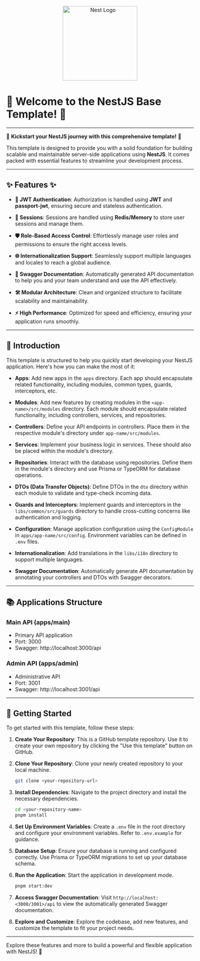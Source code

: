 <p align="center">
  <a href="http://nestjs.com/" target="blank"><img src="https://nestjs.com/img/logo-small.svg" width="200" alt="Nest Logo" /></a>
</p>

# 🎉 Welcome to the NestJS Base Template! 🎉

---

🚀 **Kickstart your NestJS journey with this comprehensive template!** 🚀

This template is designed to provide you with a solid foundation for building scalable and maintainable server-side applications using **NestJS**. It comes packed with essential features to streamline your development process.

---

## ✨ Features ✨

- **🔑 JWT Authentication**: Authorization is handled using **JWT** and **passport-jwt**, ensuring secure and stateless authentication.

- **🔑 Sessions**: Sessions are handled using **Redis/Memory** to store user sessions and manage them.

- **🛡️ Role-Based Access Control**: Effortlessly manage user roles and permissions to ensure the right access levels.

- **🌐 Internationalization Support**: Seamlessly support multiple languages and locales to reach a global audience.

- **📜 Swagger Documentation**: Automatically generated API documentation to help you and your team understand and use the API effectively.

- **🛠️ Modular Architecture**: Clean and organized structure to facilitate scalability and maintainability.

- **⚡ High Performance**: Optimized for speed and efficiency, ensuring your application runs smoothly.

---

## 📘 Introduction

This template is structured to help you quickly start developing your NestJS application. Here's how you can make the most of it:

- **Apps**: Add new apps in the `apps` directory. Each app should encapsulate related functionality, including modules, common types, guards, interceptors, etc.

- **Modules**: Add new features by creating modules in the `<app-name>/src/modules` directory. Each module should encapsulate related functionality, including controllers, services, and repositories.

- **Controllers**: Define your API endpoints in controllers. Place them in the respective module's directory under `app-name/src/modules`.

- **Services**: Implement your business logic in services. These should also be placed within the module's directory.

- **Repositories**: Interact with the database using repositories. Define them in the module's directory and use Prisma or TypeORM for database operations.

- **DTOs (Data Transfer Objects)**: Define DTOs in the `dto` directory within each module to validate and type-check incoming data.

- **Guards and Interceptors**: Implement guards and interceptors in the `libs/common/src/guards` directory to handle cross-cutting concerns like authentication and logging.

- **Configuration**: Manage application configuration using the `ConfigModule` in `apps/app-name/src/config`. Environment variables can be defined in `.env` files.

- **Internationalization**: Add translations in the `libs/i18n` directory to support multiple languages.

- **Swagger Documentation**: Automatically generate API documentation by annotating your controllers and DTOs with Swagger decorators.

---

## 📚 Applications Structure

### Main API (apps/main)

- Primary API application
- Port: 3000
- Swagger: http://localhost:3000/api

### Admin API (apps/admin)

- Administrative API
- Port: 3001
- Swagger: http://localhost:3001/api

---

## 🚀 Getting Started

To get started with this template, follow these steps:

1. **Create Your Repository**: This is a GitHub template repository. Use it to create your own repository by clicking the "Use this template" button on GitHub.

2. **Clone Your Repository**: Clone your newly created repository to your local machine.

   ```bash
   git clone <your-repository-url>
   ```

3. **Install Dependencies**: Navigate to the project directory and install the necessary dependencies.

   ```bash
   cd <your-repository-name>
   pnpm install
   ```

4. **Set Up Environment Variables**: Create a `.env` file in the root directory and configure your environment variables. Refer to `.env.example` for guidance.

5. **Database Setup**: Ensure your database is running and configured correctly. Use Prisma or TypeORM migrations to set up your database schema.

6. **Run the Application**: Start the application in development mode.

   ```bash
   pnpm start:dev
   ```

7. **Access Swagger Documentation**: Visit `http://localhost:<3000/3001>/api` to view the automatically generated Swagger documentation.

8. **Explore and Customize**: Explore the codebase, add new features, and customize the template to fit your project needs.

---

Explore these features and more to build a powerful and flexible application with NestJS! 🚀
